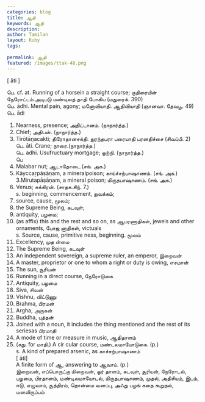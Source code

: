 ```yaml
---
categories: blog
title: ஆதி
keywords: ஆதி
description: 
author: Tamilan
layout: Ruby
tags: 
 
permalink: ஆதி
featured: /images/ttak-48.png
---
```

  
[ āti ]  
  
பெ. cf. at. Running of a horsein a straight course; குதிரையின் நேரோட்டம்.அடிபடு மண்டிலத் தாதி போகிய (மதுரைக். 390)  
பெ. ādhi. Mental pain, agony; மனோவியாதி. ஆதிவியாதி (ஞானவா. தேவபூ. 49)  
பெ. ādi  
1. Nearness, presence; அதிட்டானம். (நாநார்த்த.)  
2. Chief; அதிபன். (நாநார்த்த.)  
3. Tirōtāṉacakti; திரோதானசக்தி. துரந்தபரா பரையாதி பரனதிச்சை (சிவப்பி. 2)  
பெ. āti. Crane; நாரை.(நாநார்த்த.)  
பெ. adhi. Usufructuary mortgage; ஒற்றி. (நாநார்த்த.)  
பெ  
1. Malabar nut; ஆடாதோடை.(சங். அக.)  
2. Kāyccaṟpāṣāṇam, a mineralpoison; காய்ச்சற்பாஷாணம். (சங். அக.) 3.Mirutapāṣāṇam, a mineral poison; மிருதபாஷாணம். (சங். அக.)  
4. Venus; சுக்கிரன். (சாதக.சிந். 7.)  
s. beginning, commencement, துவக்கம்;  
2. source, cause, மூலம்;  
3. the Supreme Being, கடவுள்;  
4. antiquity, பழமை;  
5. (as affix) this and the rest and so on, as ஆபரணாதிகள், jewels and other ornaments, போஜ னாதிகள், victuals  
s. Source, cause, primitive ness, beginning. மூலம்  
2. Excellency, முத ன்மை  
3. The Supreme Being, கடவுள்  
4. An independent sovereign, a supreme ruler, an emperor, இறைவன்  
5. A master, proprietor or one to whom a right or duty is owing, எசமான்  
6. The sun, சூரியன்  
7. Running in a direct course, நேரோடுகை  
8. Antiquity, பழமை  
9. Siva, சிவன்  
1. Vishnu, விட்டுணு  
11. Brahma, பிரமன்  
12. Argha, அருகன்  
13. Buddha, புத்தன்  
14. Joined with a noun, it includes the thing mentioned and the rest of its seriesas பிரமாதி  
15. A mode of time or measure in music, ஆதிதாளம்  
16. (சது. for மாதி.) A cir cular course, மண்டலமாயோடுகை. (p.)  
s. A kind of prepared arsenic, as காச்சற்பாஷாணம்  
[ āti]  
A finite form of ஆ, answering to ஆவாய். (p.)  
இறைவன், எப்பொருட்கு மிறைவன், ஓர் தாளம், கடவுள், சூரியன், நேரோடல், பழமை, பிரதானம், மண்டிலமாயோடல், மிருதபாஷாணம், முதல், அதிசியம், இடம், ஈடு, எழுவாய், சூத்திரம், தொன்மை வனப்பு, அஃது பழங் கதை கூறுதல், மனவிருப்பம்